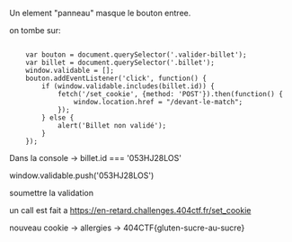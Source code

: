Un element "panneau" masque le bouton entree.

on tombe sur:
```

    var bouton = document.querySelector('.valider-billet');
    var billet = document.querySelector('.billet');
    window.validable = [];
    bouton.addEventListener('click', function() {
        if (window.validable.includes(billet.id)) {
            fetch('/set_cookie', {method: 'POST'}).then(function() {
                window.location.href = "/devant-le-match";
            });
        } else {
            alert('Billet non validé');
        }
    });
```

Dans la console -> billet.id === '053HJ28LOS'

window.validable.push('053HJ28LOS')

soumettre la validation

un call est fait a https://en-retard.challenges.404ctf.fr/set_cookie

nouveau cookie -> allergies -> 404CTF{gluten-sucre-au-sucre}
